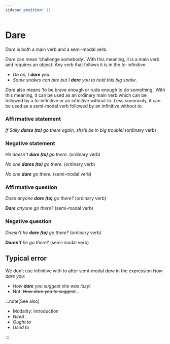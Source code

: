 ```yaml
---
sidebar_position: 11
---
```


# Dare

*Dare* is both a main verb and a semi-modal verb.

*Dare* can mean ‘challenge somebody’. With this meaning, it is a main verb and requires an object. Any verb that follows it is in the *to*\-infinitive:

- *Go on, I **dare** you.*
- *Some snakes can bite but I **dare** you to hold this big snake.*

*Dare* also means ‘to be brave enough or rude enough to do something’. With this meaning, it can be used as an ordinary main verb which can be followed by a *to*\-infinitive or an infinitive without *to*. Less commonly, it can be used as a semi-modal verb followed by an infinitive without *to*.

### Affirmative statement

*If Sally **dares (to)** go there again, she’ll be in big trouble!* (ordinary verb)

### Negative statement

*He doesn’t **dare (to)** go there.* (ordinary verb)

*No one **dares (to)** go there.* (ordinary verb)

*No one **dare** go there.* (semi-modal verb)

### Affirmative question

*Does anyone **dare (to)** go there?* (ordinary verb)

***Dare*** *anyone go there?* (semi-modal verb)

### Negative question

*Doesn’t he **dare (to)** go there?* (ordinary verb)

***Daren’t*** *he go there?* (semi-modal verb)

## Typical error

We don’t use infinitive with *to* after semi-modal *dare* in the expression *How dare you:*

- *How **dare** you suggest she was lazy!*
- Not: *~~How dare you to suggest~~*…

:::note[See also]

- Modality: introduction
- *Need*
- *Ought to*
- *Used to*

:::
